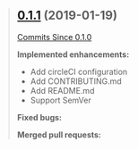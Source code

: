 > ## [0.1.1](https://github.com/jeremigendron/xor/tree/0.1.1) (2019-01-19)
>
> [Commits Since 0.1.0](https://github.com/jeremigendron/xor/compare/0.1.0...0.1.1)
>
> **Implemented enhancements:**
> - Add circleCI configuration
> - Add CONTRIBUTING.md
> - Add README.md
> - Support SemVer
> 
> **Fixed bugs:**
>
> **Merged pull requests:**
> 
